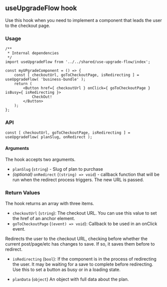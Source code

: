 ## useUpgradeFlow hook

Use this hook when you need to implement a component that leads the user to the checkout page.

### Usage

```es6
/**
 * Internal dependencies
 */
import useUpgradeFlow from '../../shared/use-upgrade-flow/index';

const myUPgradeComponent = () => {
	const [ checkoutUrl, goToCheckoutPage, isRedirecting ] = useUpgradeFlow( 'business-bundle' );
	return (
		<Button href={ checkoutUrl } onClick={ goToCheckoutPage } isBusy={ isRedirecting }>
			CheckOut!
		</Button>
	);
};
```

### API

`const [ checkoutUrl, goToCheckoutPage, isRedirecting ] = useUpgradeFlow( planSlug, onRedirect );`

#### Arguments

The hook accepts two arguments.

- `planSlug` (`string`) - Slug of plan to purchase
- _(optional)_ `onRedirect` (`(string) => void`) - callback function that will
  be run when the redirect process triggers. The new URL is passed.

### Return Values

The hook returns an array with three items.

- `checkoutUrl` (`string`): The checkout URL. You can use this value to set the href of an anchor element.
- `goToCheckoutPage` (`(event) => void`): Callback to be used in an onClick event.

Redirects the user to the checkout URL, checking before whether the current
post/page/etc has changes to save. If so, it saves them before to redirect.

- `isRedirecting` (`bool`): If the component is in the process of redirecting the
  user. It may be waiting for a save to complete before redirecting. Use
  this to set a button as busy or in a loading state.

- `planData` (`object`) An object with full data about the plan.
